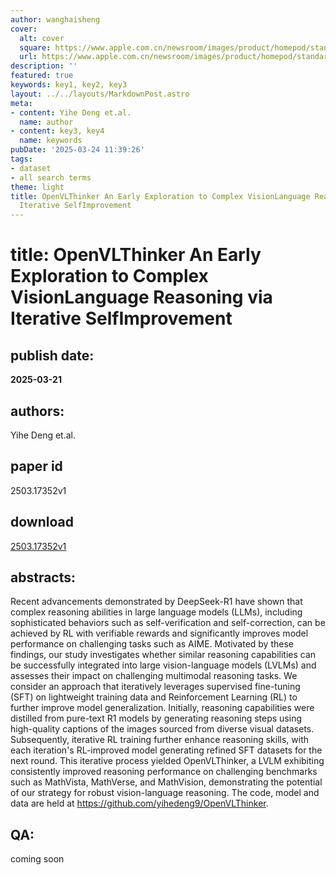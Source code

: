 ```yaml
---
author: wanghaisheng
cover:
  alt: cover
  square: https://www.apple.com.cn/newsroom/images/product/homepod/standard/Apple-HomePod-hero-230118_big.jpg.large_2x.jpg
  url: https://www.apple.com.cn/newsroom/images/product/homepod/standard/Apple-HomePod-hero-230118_big.jpg.large_2x.jpg
description: ''
featured: true
keywords: key1, key2, key3
layout: ../../layouts/MarkdownPost.astro
meta:
- content: Yihe Deng et.al.
  name: author
- content: key3, key4
  name: keywords
pubDate: '2025-03-24 11:39:26'
tags:
- dataset
- all search terms
theme: light
title: OpenVLThinker An Early Exploration to Complex VisionLanguage Reasoning via
  Iterative SelfImprovement
---
```


# title: OpenVLThinker An Early Exploration to Complex VisionLanguage Reasoning via Iterative SelfImprovement 
## publish date: 
**2025-03-21** 
## authors: 
  Yihe Deng et.al. 
## paper id
2503.17352v1
## download
[2503.17352v1](http://arxiv.org/abs/2503.17352v1)
## abstracts:
Recent advancements demonstrated by DeepSeek-R1 have shown that complex reasoning abilities in large language models (LLMs), including sophisticated behaviors such as self-verification and self-correction, can be achieved by RL with verifiable rewards and significantly improves model performance on challenging tasks such as AIME. Motivated by these findings, our study investigates whether similar reasoning capabilities can be successfully integrated into large vision-language models (LVLMs) and assesses their impact on challenging multimodal reasoning tasks. We consider an approach that iteratively leverages supervised fine-tuning (SFT) on lightweight training data and Reinforcement Learning (RL) to further improve model generalization. Initially, reasoning capabilities were distilled from pure-text R1 models by generating reasoning steps using high-quality captions of the images sourced from diverse visual datasets. Subsequently, iterative RL training further enhance reasoning skills, with each iteration's RL-improved model generating refined SFT datasets for the next round. This iterative process yielded OpenVLThinker, a LVLM exhibiting consistently improved reasoning performance on challenging benchmarks such as MathVista, MathVerse, and MathVision, demonstrating the potential of our strategy for robust vision-language reasoning. The code, model and data are held at https://github.com/yihedeng9/OpenVLThinker.
## QA:
coming soon
